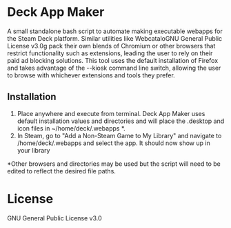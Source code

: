 # Deck App Maker 
A small standalone bash script to automate making executable webapps for the Steam Deck platform. Similar utilities like WebcataloGNU General Public License v3.0g pack their own blends of Chromium or other browsers that restrict functionality such as extensions, leading the user to rely on their paid ad blocking solutions. This tool uses the default installation of Firefox and takes advantage of the --kiosk command line switch, allowing the user to browse with whichever extensions and tools they prefer.

## Installation
1. Place anywhere and execute from terminal. Deck App Maker uses default installation values and directories and will place the .desktop and icon files in ~/home/deck/.webapps *.
2. In Steam, go to "Add a Non-Steam Game to My Library" and navigate to /home/deck/.webapps and select the app. It should now show up in your library

*Other browsers and directories may be used but the script will need to be edited to reflect the desired file paths.

# License
GNU General Public License v3.0

